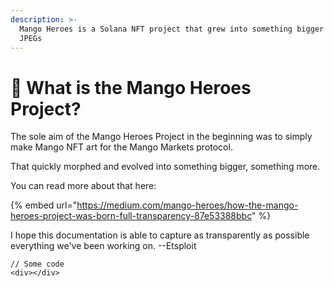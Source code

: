 ```yaml
---
description: >-
  Mango Heroes is a Solana NFT project that grew into something bigger than just
  JPEGs
---
```


# 🤔 What is the Mango Heroes Project?

The sole aim of the Mango Heroes Project in the beginning was to simply make Mango NFT art for the Mango Markets protocol.&#x20;

That quickly morphed and evolved into something bigger, something more.

&#x20;You can read more about that here:&#x20;

{% embed url="https://medium.com/mango-heroes/how-the-mango-heroes-project-was-born-full-transparency-87e53388bbc" %}

I hope this documentation is able to capture as transparently as possible everything we've been working on. --Etsploit

```
// Some code
<div></div>
```

